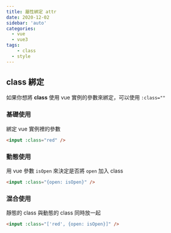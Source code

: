 ```yaml
---
title: 屬性綁定 attr
date: 2020-12-02
sidebar: 'auto'
categories:
  - vue
  - vue3
tags:
	- class
  - style
---
```


## class 綁定

如果你想將 **class** 使用 vue 實例的參數來綁定，可以使用 `:class=""`

### 基礎使用

綁定 vue 實例裡的參數

```html
<input :class="red" />
```

### 動態使用

用 vue 參數 `isOpen` 來決定是否將 `open` 加入 class

```html
<input :class="{open: isOpen}" />
```

### 混合使用

靜態的 class 與動態的 class 同時放一起

```html
<input :class="['red', {open: isOpen}]" />
```
